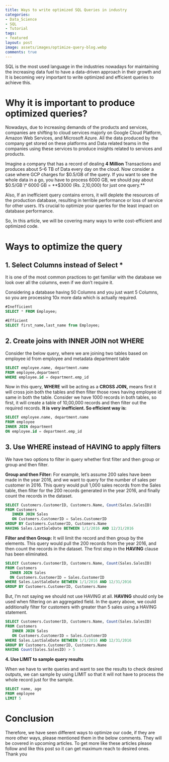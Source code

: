 ```yaml
---
title: Ways to write optimized SQL Queries in industry
categories:
- Data_Science
- SQL
- Tutorial
tags:
- featured
layout: post
image: assets/images/optimize-query-blog.webp
comments: true
---
```


SQL is the most used language in the industries nowadays for maintaining the increasing data fuel to have a data-driven approach in their growth and It is becoming very important to write optimized and efficient queries to achieve this.

Why it is important to produce optimized queries?
=================================================

Nowadays, due to increasing demands of the products and services, companies are shifting to cloud services majorly on Google Cloud Platform, Amazon Web Services, and Microsoft Azure. All the data produced by the company get stored on these platforms and Data related teams in the companies using these services to produce insights related to services and products.

Imagine a company that has a record of dealing **4 Million** Transactions and produces about 5–6 TB of Data every day on the cloud. Now consider a case where GCP charges for $0.5/GB of the query. If you want to see the whole data in a go, you have to process 6000 GB, we should pay about $0.5/GB \* 6000 GB = **$3000 (Rs. 2,10,000) for just one query.**

Also, If an inefficient query contains errors, it will deplete the resources of the production database, resulting in terrible performance or loss of service for other users. It’s crucial to optimize your queries for the least impact on database performance.

So, In this article, we will be covering many ways to write cost-efficient and optimized code.

Ways to optimize the query
==========================

1\. Select Columns instead of Select \*
---------------------------------------

It is one of the most common practices to get familiar with the database we look over all the columns, even if we don’t require it.

Considering a database having 50 Columns and you just want 5 Columns, so you are processing 10x more data which is actually required.

```sql
#Inefficient
SELECT * FROM Employee;

#Efficient 
SELECT first_name,last_name from Employee;
```

2\. Create joins with INNER JOIN not WHERE
------------------------------------------

Consider the below query, where we are joining two tables based on employee id from employee and metadata department table

```sql
SELECT employee.name, department.name  
FROM employee,department  
WHERE employee.id = department.emp_id
```

Now in this query, **WHERE** will be acting as a **CROSS JOIN,** means first it will cross join both the tables and then filter those rows having employee id same in both the table. Consider we have 1000 records in both tables, so first, it will create a table of 10,00,000 records and then filter out the required records. **It is very inefficient. So efficient way is:**

```sql
SELECT employee.name, department.name  
FROM employee  
INNER JOIN department  
ON employee.id = department.emp_id
```

3\. Use WHERE instead of HAVING to apply filters
------------------------------------------------

We have two options to filter in query whether first filter and then group or group and then filter.

**Group and then Filter:** For example, let’s assume 200 sales have been made in the year 2016, and we want to query for the number of sales per customer in 2016. This query would pull 1,000 sales records from the Sales table, then filter for the 200 records generated in the year 2016, and finally count the records in the dataset.

```sql
SELECT Customers.CustomerID, Customers.Name, Count(Sales.SalesID)  
FROM Customers  
   INNER JOIN Sales  
   ON Customers.CustomerID = Sales.CustomerID  
GROUP BY Customers.CustomerID, Customers.Name  
HAVING Sales.LastSaleDate BETWEEN 1/1/2016 AND 12/31/2016
```

**Filter and then Group:** It will limit the record and then group by the elements. This query would pull the 200 records from the year 2016, and then count the records in the dataset. The first step in the **HAVING** clause has been eliminated.

```sql
SELECT Customers.CustomerID, Customers.Name, Count(Sales.SalesID)  
FROM Customers  
  INNER JOIN Sales  
  ON Customers.CustomerID = Sales.CustomerID  
WHERE Sales.LastSaleDate BETWEEN 1/1/2016 AND 12/31/2016
GROUP BY Customers.CustomerID, Customers.Name
```

But, I’m not saying we should not use HAVING at all. **HAVING** should only be used when filtering on an aggregated field. In the query above, we could additionally filter for customers with greater than 5 sales using a HAVING statement.

```sql
SELECT Customers.CustomerID, Customers.Name, Count(Sales.SalesID)  
FROM Customers  
   INNER JOIN Sales  
   ON Customers.CustomerID = Sales.CustomerID  
WHERE Sales.LastSaleDate BETWEEN 1/1/2016 AND 12/31/2016 
GROUP BY Customers.CustomerID, Customers.Name  
HAVING Count(Sales.SalesID) > 5
```

**4\. Use LIMIT to sample query results**

When we have to write queries and want to see the results to check desired outputs, we can sample by using LIMIT so that it will not have to process the whole record just for the sample.

```sql
SELECT name, age  
FROM employee  
LIMIT 5
```

Conclusion
==========

Therefore, we have seen different ways to optimize our code, if they are more other ways, please mentioned them in the below comments. They will be covered in upcoming articles. To get more like these articles please follow and like this post so it can get maximum reach to desired ones.  
Thank you

